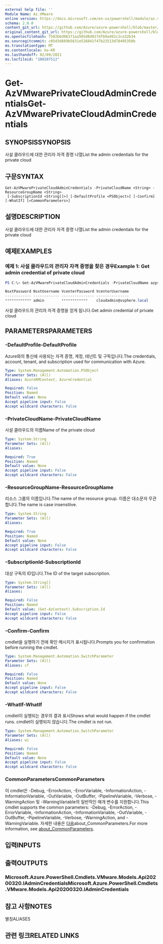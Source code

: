 ```yaml
---
external help file: ''
Module Name: Az.VMware
online version: https://docs.microsoft.com/en-us/powershell/module/az.vmware/get-azvmwareprivatecloudadmincredentials
schema: 2.0.0
content_git_url: https://github.com/Azure/azure-powershell/blob/master/src/VMware/help/Get-AzVMwarePrivateCloudAdminCredentials.md
original_content_git_url: https://github.com/Azure/azure-powershell/blob/master/src/VMware/help/Get-AzVMwarePrivateCloudAdminCredentials.md
ms.openlocfilehash: 7502bbd96371aa505d8d927dfb9a491c2ca32b34
ms.sourcegitcommit: c05d3d669b5631e526841f47b22513d78495350b
ms.translationtype: MT
ms.contentlocale: ko-KR
ms.lasthandoff: 02/09/2021
ms.locfileid: "100207512"
---
```

# <span data-ttu-id="78039-101">Get-AzVMwarePrivateCloudAdminCredentials</span><span class="sxs-lookup"><span data-stu-id="78039-101">Get-AzVMwarePrivateCloudAdminCredentials</span></span>

## <span data-ttu-id="78039-102">SYNOPSIS</span><span class="sxs-lookup"><span data-stu-id="78039-102">SYNOPSIS</span></span>
<span data-ttu-id="78039-103">사설 클라우드에 대한 관리자 자격 증명 나열</span><span class="sxs-lookup"><span data-stu-id="78039-103">List the admin credentials for the private cloud</span></span>

## <span data-ttu-id="78039-104">구문</span><span class="sxs-lookup"><span data-stu-id="78039-104">SYNTAX</span></span>

```
Get-AzVMwarePrivateCloudAdminCredentials -PrivateCloudName <String> -ResourceGroupName <String>
 [-SubscriptionId <String[]>] [-DefaultProfile <PSObject>] [-Confirm] [-WhatIf] [<CommonParameters>]
```

## <span data-ttu-id="78039-105">설명</span><span class="sxs-lookup"><span data-stu-id="78039-105">DESCRIPTION</span></span>
<span data-ttu-id="78039-106">사설 클라우드에 대한 관리자 자격 증명 나열</span><span class="sxs-lookup"><span data-stu-id="78039-106">List the admin credentials for the private cloud</span></span>

## <span data-ttu-id="78039-107">예제</span><span class="sxs-lookup"><span data-stu-id="78039-107">EXAMPLES</span></span>

### <span data-ttu-id="78039-108">예제 1: 사설 클라우드의 관리자 자격 증명을 찾은 경우</span><span class="sxs-lookup"><span data-stu-id="78039-108">Example 1: Get admin credential of private cloud</span></span>
```powershell
PS C:\> Get-AzVMwarePrivateCloudAdminCredentials -PrivateCloudName azps-test-cloud -ResourceGroupName azps-test-group

NsxtPassword NsxtUsername VcenterPassword VcenterUsername
------------ ------------ --------------- ---------------
************ admin        ************    cloudadmin@vsphere.local
```

<span data-ttu-id="78039-109">사설 클라우드의 관리자 자격 증명을 얻게 됩니다.</span><span class="sxs-lookup"><span data-stu-id="78039-109">Get admin credential of private cloud</span></span>

## <span data-ttu-id="78039-110">PARAMETERS</span><span class="sxs-lookup"><span data-stu-id="78039-110">PARAMETERS</span></span>

### <span data-ttu-id="78039-111">-DefaultProfile</span><span class="sxs-lookup"><span data-stu-id="78039-111">-DefaultProfile</span></span>
<span data-ttu-id="78039-112">Azure와의 통신에 사용되는 자격 증명, 계정, 테넌트 및 구독입니다.</span><span class="sxs-lookup"><span data-stu-id="78039-112">The credentials, account, tenant, and subscription used for communication with Azure.</span></span>

```yaml
Type: System.Management.Automation.PSObject
Parameter Sets: (All)
Aliases: AzureRMContext, AzureCredential

Required: False
Position: Named
Default value: None
Accept pipeline input: False
Accept wildcard characters: False
```

### <span data-ttu-id="78039-113">-PrivateCloudName</span><span class="sxs-lookup"><span data-stu-id="78039-113">-PrivateCloudName</span></span>
<span data-ttu-id="78039-114">사설 클라우드의 이름</span><span class="sxs-lookup"><span data-stu-id="78039-114">Name of the private cloud</span></span>

```yaml
Type: System.String
Parameter Sets: (All)
Aliases:

Required: True
Position: Named
Default value: None
Accept pipeline input: False
Accept wildcard characters: False
```

### <span data-ttu-id="78039-115">-ResourceGroupName</span><span class="sxs-lookup"><span data-stu-id="78039-115">-ResourceGroupName</span></span>
<span data-ttu-id="78039-116">리소스 그룹의 이름입니다.</span><span class="sxs-lookup"><span data-stu-id="78039-116">The name of the resource group.</span></span>
<span data-ttu-id="78039-117">이름은 대소문자 무관합니다.</span><span class="sxs-lookup"><span data-stu-id="78039-117">The name is case insensitive.</span></span>

```yaml
Type: System.String
Parameter Sets: (All)
Aliases:

Required: True
Position: Named
Default value: None
Accept pipeline input: False
Accept wildcard characters: False
```

### <span data-ttu-id="78039-118">-SubscriptionId</span><span class="sxs-lookup"><span data-stu-id="78039-118">-SubscriptionId</span></span>
<span data-ttu-id="78039-119">대상 구독의 ID입니다.</span><span class="sxs-lookup"><span data-stu-id="78039-119">The ID of the target subscription.</span></span>

```yaml
Type: System.String[]
Parameter Sets: (All)
Aliases:

Required: False
Position: Named
Default value: (Get-AzContext).Subscription.Id
Accept pipeline input: False
Accept wildcard characters: False
```

### <span data-ttu-id="78039-120">-Confirm</span><span class="sxs-lookup"><span data-stu-id="78039-120">-Confirm</span></span>
<span data-ttu-id="78039-121">cmdlet을 실행하기 전에 확인 메시지가 표시됩니다.</span><span class="sxs-lookup"><span data-stu-id="78039-121">Prompts you for confirmation before running the cmdlet.</span></span>

```yaml
Type: System.Management.Automation.SwitchParameter
Parameter Sets: (All)
Aliases: cf

Required: False
Position: Named
Default value: None
Accept pipeline input: False
Accept wildcard characters: False
```

### <span data-ttu-id="78039-122">-WhatIf</span><span class="sxs-lookup"><span data-stu-id="78039-122">-WhatIf</span></span>
<span data-ttu-id="78039-123">cmdlet이 실행되는 경우의 결과 표시</span><span class="sxs-lookup"><span data-stu-id="78039-123">Shows what would happen if the cmdlet runs.</span></span>
<span data-ttu-id="78039-124">cmdlet이 실행되지 않습니다.</span><span class="sxs-lookup"><span data-stu-id="78039-124">The cmdlet is not run.</span></span>

```yaml
Type: System.Management.Automation.SwitchParameter
Parameter Sets: (All)
Aliases: wi

Required: False
Position: Named
Default value: None
Accept pipeline input: False
Accept wildcard characters: False
```

### <span data-ttu-id="78039-125">CommonParameters</span><span class="sxs-lookup"><span data-stu-id="78039-125">CommonParameters</span></span>
<span data-ttu-id="78039-126">이 cmdlet은 -Debug, -ErrorAction, -ErrorVariable, -InformationAction, -InformationVariable, -OutVariable, -OutBuffer, -PipelineVariable, -Verbose, -WarningAction 및 -WarningVariable의 일반적인 매개 변수를 지원합니다.</span><span class="sxs-lookup"><span data-stu-id="78039-126">This cmdlet supports the common parameters: -Debug, -ErrorAction, -ErrorVariable, -InformationAction, -InformationVariable, -OutVariable, -OutBuffer, -PipelineVariable, -Verbose, -WarningAction, and -WarningVariable.</span></span> <span data-ttu-id="78039-127">자세한 내용은 [다음](http://go.microsoft.com/fwlink/?LinkID=113216)about_CommonParameters.</span><span class="sxs-lookup"><span data-stu-id="78039-127">For more information, see [about_CommonParameters](http://go.microsoft.com/fwlink/?LinkID=113216).</span></span>

## <span data-ttu-id="78039-128">입력</span><span class="sxs-lookup"><span data-stu-id="78039-128">INPUTS</span></span>

## <span data-ttu-id="78039-129">출력</span><span class="sxs-lookup"><span data-stu-id="78039-129">OUTPUTS</span></span>

### <span data-ttu-id="78039-130">Microsoft.Azure.PowerShell.Cmdlets.VMware.Models.Api20200320.IAdminCredentials</span><span class="sxs-lookup"><span data-stu-id="78039-130">Microsoft.Azure.PowerShell.Cmdlets.VMware.Models.Api20200320.IAdminCredentials</span></span>

## <span data-ttu-id="78039-131">참고 사항</span><span class="sxs-lookup"><span data-stu-id="78039-131">NOTES</span></span>

<span data-ttu-id="78039-132">별칭</span><span class="sxs-lookup"><span data-stu-id="78039-132">ALIASES</span></span>

## <span data-ttu-id="78039-133">관련 링크</span><span class="sxs-lookup"><span data-stu-id="78039-133">RELATED LINKS</span></span>

